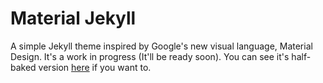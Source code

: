 # Material Jekyll

A simple Jekyll theme inspired by Google's new visual language, Material Design. It's a work in progress (It'll be ready soon). You can see it's half-baked version [here](http://joshuaraichur.com/material-jekyll) if you want to.
